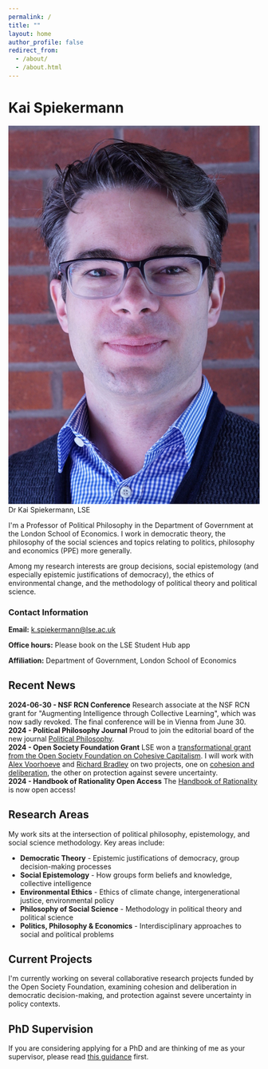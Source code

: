 ```yaml
---
permalink: /
title: ""
layout: home
author_profile: false
redirect_from: 
  - /about/
  - /about.html
---
```


# Kai Spiekermann

<div class="portrait-section">
<img src="/images/portrait.jpg" alt="Kai Spiekermann">
<div class="caption">Dr Kai Spiekermann, LSE</div>
</div>

I'm a Professor of Political Philosophy in the Department of Government at the London School of Economics. I work in democratic theory, the philosophy of the social sciences and topics relating to politics, philosophy and economics (PPE) more generally.

Among my research interests are group decisions, social epistemology (and especially epistemic justifications of democracy), the ethics of environmental change, and the methodology of political theory and political science.

<div class="contact-section">
<h3>Contact Information</h3>
<p><strong>Email:</strong> <a href="mailto:k.spiekermann@lse.ac.uk">k.spiekermann@lse.ac.uk</a></p>
<p><strong>Office hours:</strong> Please book on the LSE Student Hub app</p>
<p><strong>Affiliation:</strong> Department of Government, London School of Economics</p>
</div>

## Recent News

<div class="news-item">
<strong>2024-06-30 - NSF RCN Conference</strong>
Research associate at the NSF RCN grant for "Augmenting Intelligence through Collective Learning", which was now sadly revoked. The final conference will be in Vienna from June 30.
</div>

<div class="news-item">
<strong>2024 - Political Philosophy Journal</strong>
Proud to join the editorial board of the new journal <a href="https://politicalphilosophyjournal.org">Political Philosophy</a>.
</div>

<div class="news-item">
<strong>2024 - Open Society Foundation Grant</strong>
LSE won a <a href="https://www.lse.ac.uk/News/Latest-news-from-LSE/2024/a-January-2024/Envisioning-an-economy-that-works-for-all">transformational grant from the Open Society Foundation on Cohesive Capitalism</a>. I will work with <a href="https://personal.lse.ac.uk/voorhoev/">Alex Voorhoeve</a> and <a href="https://www.lse.ac.uk/cpnss/people/richard-bradley">Richard Bradley</a> on two projects, one on <a href="https://www.lse.ac.uk/cpnss/research/cohesion-and-deliberative-decision-making">cohesion and deliberation</a>, the other on protection against severe uncertainty.
</div>

<div class="news-item">
<strong>2024 - Handbook of Rationality Open Access</strong>
The <a href="https://direct.mit.edu/books/oa-edited-volume/5525/The-Handbook-of-Rationality">Handbook of Rationality</a> is now open access!
</div>

## Research Areas

My work sits at the intersection of political philosophy, epistemology, and social science methodology. Key areas include:

- **Democratic Theory** - Epistemic justifications of democracy, group decision-making processes
- **Social Epistemology** - How groups form beliefs and knowledge, collective intelligence
- **Environmental Ethics** - Ethics of climate change, intergenerational justice, environmental policy
- **Philosophy of Social Science** - Methodology in political theory and political science
- **Politics, Philosophy & Economics** - Interdisciplinary approaches to social and political problems

## Current Projects

I'm currently working on several collaborative research projects funded by the Open Society Foundation, examining cohesion and deliberation in democratic decision-making, and protection against severe uncertainty in policy contexts.

## PhD Supervision

If you are considering applying for a PhD and are thinking of me as your supervisor, please read [this guidance](/phd-supervision/) first.